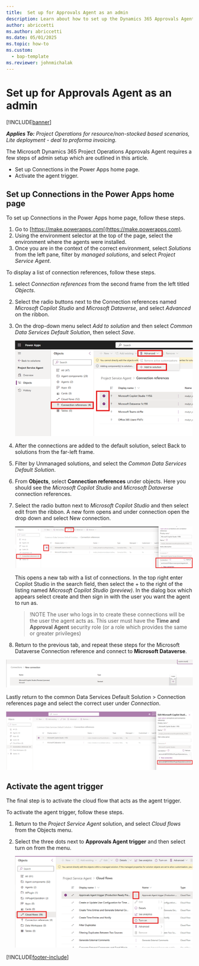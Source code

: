 ```yaml
---
title:  Set up for Approvals Agent as an admin
description: Learn about how to set up the Dynamics 365 Approvals Agent as an admin. 
author: abriccetti
ms.author: abriccetti
ms.date: 05/01/2025
ms.topic: how-to
ms.custom: 
  - bap-template
ms.reviewer: johnmichalak
---
```


# Set up for Approvals Agent as an admin

[!INCLUDE[banner](../includes/banner.md)]

_**Applies To:** Project Operations for resource/non-stocked based scenarios, Lite deployment - deal to proforma invoicing._

The Microsoft Dynamics 365 Project Operations Approvals Agent requires a few steps of admin setup which are outlined in this article.

- Set up Connections in the Power Apps home page.
- Activate the agent trigger.

## Set up Connections in the Power Apps home page

To set up Connections in the Power Apps home page, follow these steps.

1. Go to [https://make.powerapps.com[(https://make.powerapps.com).
1. Using the environment selector at the top of the page, select the environment where the agents were installed.
1. Once you are in the context of the correct environment, select *Solutions* from the left pane, filter by *managed solutions*, and select *Project Service Agent*.

To display a list of connection references, follow these steps.

1. select *Connection references* from the second frame from the left titled *Objects*.
1. Select the radio buttons next to the Connection references named *Microsoft Copilot Studio* and *Microsoft Dataverse*, and select *Advanced* on the ribbon.
1. On the drop-down menu select *Add to solution* and then select *Common Data Services Default Solution*, then select *Save*.

   ![Add connections to solution](media/agentsetup2.png)

1. After the connections are added to the default solution, select Back to solutions from the far-left frame.
1. Filter by Unmanaged solutions, and select the *Common Data Services Default Solution*.
1. From **Objects**, select **Connection references** under objects. Here you should see the *Microsoft Copilot Studio* and *Microsoft Dataverse* connection references.
1. Select the radio button next to *Microsoft Copilot Studio* and then select edit from the ribbon. A new form opens and under connection open the drop down and select New connection.

   ![New Connection](media/agentsetup4.png)

   This opens a new tab with a list of connections. In the top right enter Copilot Studio in the search field, then select the + to the right of the listing named *Microsoft Copilot Studio (preview)*. In the dialog box which appears select create and then sign in with the user you want the agent to run as.

   > !NOTE
   > The user who logs in to create these connections will be the user the agent acts as. This user must have the **Time and Approval Agent** security role (or a role which provides the same or greater privileges)

1. Return to the previous tab, and repeat these steps for the Microsoft Dataverse Connection reference and connect to **Microsoft Dataverse**.

![Copilot Studio Connection](media/agentsetup5.png)

Lastly return to the common Data Services Default Solution > Connection references page and select the correct user under *Connection*.

![Select user for connection](media/agentsetup7.png)

## Activate the agent trigger

The final step is to activate the cloud flow that acts as the agent trigger. 

To activate the agent trigger, follow these steps.

1. Return to the *Project Service Agent* solution, and select *Cloud flows* from the Objects menu. 
1. Select the three dots next to **Approvals Agent trigger** and then select turn on from the menu.

   ![Turn on Cloud flow](media/agentsetup8.png)



[!INCLUDE[footer-include](../includes/footer-banner.md)]
